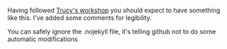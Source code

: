 Having followed [Trucy's workshop](https://www.youtube.com/watch?v=hnoB2sJtyOA)
you should expect to have something like this. I've added some comments for
legibility.

You can safely ignore the .nojekyll file, it's telling github not to do some
automatic modifications
